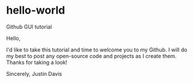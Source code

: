 # hello-world
Github GUI tutorial

Hello,

I'd like to take this tutorial and time to welcome you to my Github. I will do my best to post any open-source code and projects as I create them. Thanks for taking a look!

Sincerely, Justin Davis
